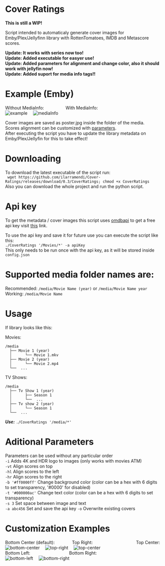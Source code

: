 # Cover Ratings
**This is still a WIP!**

Script intended to automaticaly generate cover images for Emby/Plex/Jellyfinn library with RottenTomatoes, IMDB and Metascore scores.

**Update: It works with series now too!**  
**Update: Added executable for easyer use!**  
**Update: Added parameters for alignment and change color, also it should work with jellyfin now!**  
**Update: Added suport for media info tags!!**

# Example (Emby)
Without MediaInfo:     With MediaInfo:  
![example](https://user-images.githubusercontent.com/30437204/111854875-673d2d80-8900-11eb-877c-c6866767705a.png) 
![mediaInfo](https://user-images.githubusercontent.com/30437204/111854713-6e177080-88ff-11eb-9f05-29b8f69e1da7.png)  

Cover images are saved as poster.jpg inside the folder of the media.  
Scores alignment can be customized with [parameters](#aditional-parameters).  
After executing the script you have to update the library metadata on Emby/Plex/Jellyfin for this to take effect!

# Downloading
To download the latest executable of the script run:  
``` wget https://github.com/ilarramendi/Cover-Ratings/releases/download/0.3/CoverRatings; chmod +x CoverRatings```  
Also you can download the whole project and run the python script.


# Api key
To get the metadata / cover images this script uses [omdbapi](http://www.omdbapi.com/) to get a free api key visit [this](http://www.omdbapi.com/apikey.aspx) link.

To use the api key and save it for future use you can execute the script like this:  
 ```./CoverRatings '/Movies/*' -a apiKey```  
This only needs to be run once with the api key, as it will be stored inside ```config.json```

# Supported media folder names are:
Recommended: ```/media/Movie Name (year)``` or ```/media/Movie Name year```  
Working: ```/media/Movie Name```

# Usage
If library looks like this:

Movies:
```
/media
  ├── Movie 1 (year)
  │      └── Movie 1.mkv
  ├── Movie 2 (year)
  │      └── Movie 2.mp4 
  └──  ...

```  
TV Shows:
```
/media
  ├── Tv Show 1 (year)
  │      ├── Season 1
  │      └──  ...
  ├── Tv show 2 (year)
  │      └── Season 1
  └──  ...
```
***Use:*** ```./CoverRatings '/media/*'```

# Aditional Parameters
Parameters can be used without any particular order  
```-i``` Adds 4K and HDR logo to images (only works with movies ATM)  
```-vt``` Align scores on top  
```-hl``` Align scores to the left   
```-hr``` Align scores to the right  
```-b '#ff0000ff'``` Change background color (color can be a hex with 6 digits to set transparency, '#0000' for disabled)  
```-t '#000000ac'``` Change text color (color can be a hex with 6 digits to set transparency)  
```-s 3``` Set space between image and text  
```-a abc456``` Set and save the api key
```-o``` Overwrite existing covers

# Customization Examples
Bottom Center (default):    Top Right:          Top Center:  
![bottom-center](https://user-images.githubusercontent.com/30437204/111842780-bf633800-88de-11eb-9de3-4f10bf4a7c50.png) 
![top-right](https://user-images.githubusercontent.com/30437204/111842790-c427ec00-88de-11eb-9b4d-28ccbb221686.png) 
![top-center](https://user-images.githubusercontent.com/30437204/111842806-cab66380-88de-11eb-9184-a85ab43837ff.png)  
Bottom Left:         Bottom Right:  
![bottom-left](https://user-images.githubusercontent.com/30437204/111842814-cd18bd80-88de-11eb-9731-16d1f30dafa0.png) 
![bottom-right](https://user-images.githubusercontent.com/30437204/111842847-de61ca00-88de-11eb-9a74-1a70dd939645.png)  
